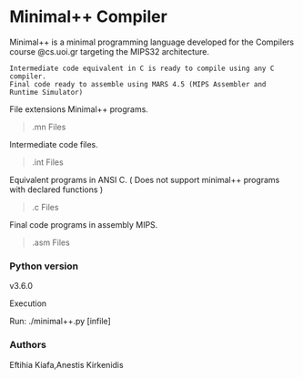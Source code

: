 # Minimal++ Compiler

Minimal++ is a minimal programming language developed for the Compilers course @cs.uoi.gr targeting the MIPS32 architecture.

    Intermediate code equivalent in C is ready to compile using any C compiler.
    Final code ready to assemble using MARS 4.5 (MIPS Assembler and Runtime Simulator)


File extensions
Minimal++ programs.
> .mn Files

Intermediate code files.
> .int Files

Equivalent programs in ANSI C. ( Does not support minimal++ programs with declared functions )
> .c Files


Final code programs in assembly MIPS.
> .asm Files


<h3>Python version</h3>
v3.6.0

Execution

Run: ./minimal++.py [infile]

<h3>Authors</h3> 
Eftihia Kiafa,Anestis Kirkenidis
